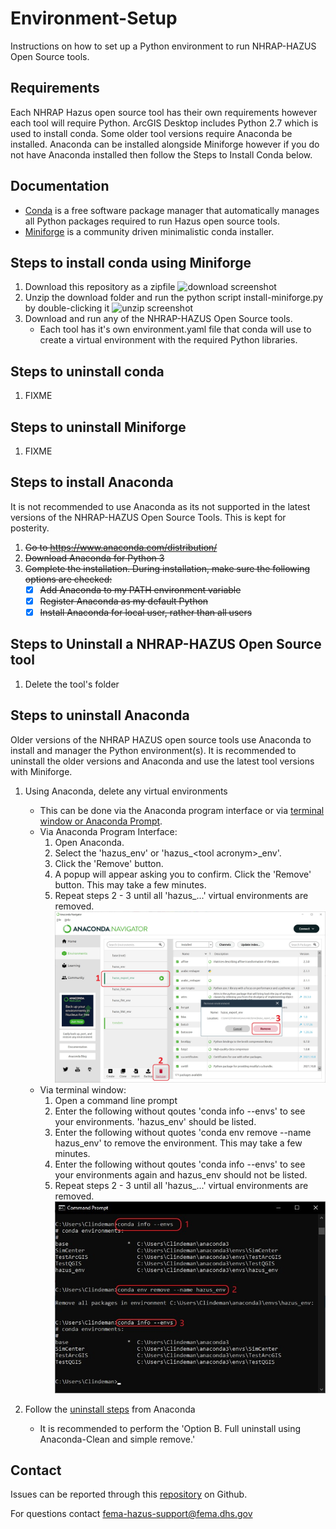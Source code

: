 # Environment-Setup
Instructions on how to set up a Python environment to run NHRAP-HAZUS Open Source tools.

## Requirements

Each NHRAP Hazus open source tool has their own requirements however each tool will require Python. ArcGIS Desktop includes Python 2.7 which is used to install conda. Some older tool versions require Anaconda be installed. Anaconda can be installed alongside Miniforge however if you do not have Anaconda installed then follow the Steps to Install Conda below.

## Documentation
* [Conda](https://docs.conda.io/en/latest/) is a free software package manager that automatically manages all Python packages required to run Hazus open source tools.
* [Miniforge](https://github.com/conda-forge/miniforge) is a community driven minimalistic conda installer.

## Steps to install conda using Miniforge
1. Download this repository as a zipfile
    ![download screenshot](Images/Step1.png "unzip screenshot")
2. Unzip the download folder and run the python script install-miniforge.py by double-clicking it
    ![unzip screenshot](Images/Step1.png "unzip screenshot")
3. Download and run any of the NHRAP-HAZUS Open Source tools.
    * Each tool has it's own environment.yaml file that conda will use to create a virtual environment with the required Python libraries.

## Steps to uninstall conda 
1. FIXME

## Steps to uninstall Miniforge
1. FIXME

## Steps to install Anaconda
It is not recommended to use Anaconda as its not supported in the latest versions of the NHRAP-HAZUS Open Source Tools. This is kept for posterity.
1. ~~Go to https://www.anaconda.com/distribution/~~
2. ~~Download Anaconda for Python 3~~
3. ~~Complete the installation. During installation, make sure the following options are checked:~~
    - [x] ~~Add Anaconda to my PATH environment variable~~
    - [x] ~~Register Anaconda as my default Python~~
    - [x] ~~Install Anaconda for local user, rather than all users~~

## Steps to Uninstall a NHRAP-HAZUS Open Source tool
1. Delete the tool's folder

## Steps to uninstall Anaconda
Older versions of the NHRAP HAZUS open source tools use Anaconda to install and manager the Python environment(s). It is recommended to uninstall the older versions and Anaconda and use the latest tool versions with Miniforge.

1. Using Anaconda, delete any virtual environments
    * This can be done via the Anaconda program interface or via [terminal window or Anaconda Prompt](https://docs.conda.io/projects/conda/en/latest/user-guide/tasks/manage-environments.html#removing-an-environment).
    * Via Anaconda Program Interface:
      1. Open Anaconda.
      2. Select the 'hazus_env' or 'hazus_\<tool acronym\>_env'.
      3. Click the 'Remove' button.
      4. A popup will appear asking you to confirm. Click the 'Remove' button. This may take a few minutes.
      5. Repeat steps 2 - 3 until all 'hazus_...' virtual environments are removed.
      ![Remove ENV Anaconda](images/AnacondaRemoveEnv.jpg "Remove ENV Anaconda")
    * Via terminal window:
      1. Open a command line prompt
      2. Enter the following without qoutes 'conda info --envs' to see your environments. 'hazus_env' should be listed.
      3. Enter the following without quotes 'conda env remove --name hazus_env' to remove the environment. This may take a few minutes.
      4. Enter the following without qoutes 'conda info --envs' to see your environments again and hazus_env should not be listed.
      5. Repeat steps 2 - 3 until all 'hazus_...' virtual environments are removed.
      ![Remove ENV Terminal](Images/CommandLineRemoveEnv.jpg "Remove ENV Terminal")

2. Follow the [uninstall steps](https://docs.anaconda.com/anaconda/install/uninstall/) from Anaconda 
    * It is recommended to perform the 'Option B. Full uninstall using Anaconda-Clean and simple remove.'

## Contact

Issues can be reported through this [repository](https://github.com/nhrap-hazus/Environment-Setup) on Github.

For questions contact fema-hazus-support@fema.dhs.gov
